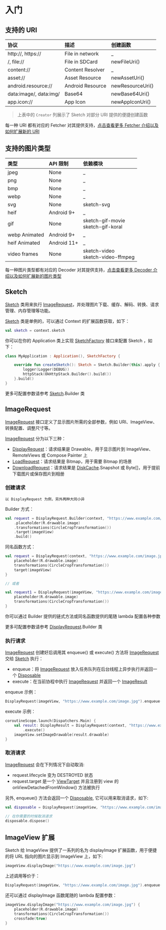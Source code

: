 # 入门

## 支持的 URI

|协议|描述|创建函数|
|:---|:---|:---|
|http://, https:// |File in network|_|
|/, file:// |File in SDCard|newFileUri()|
|content://|Content Resolver|_|
|asset:// |Asset Resource|newAssetUri()|
|android.resource:// |Android Resource|newResourceUri()|
|data:image/, data:img/ |Base64|newBase64Uri()|
|app.icon:// |App Icon|newAppIconUri()|

> 上表中的 `Creator` 列展示了 Sketch 对部分 URI 提供的便捷创建函数

每一种 URI 都有对应的 Fetcher 对其提供支持，[点击查看更多 Fetcher 介绍以及如何扩展新的 URI][fetcher]

## 支持的图片类型

|类型|API 限制|依赖模块|
|:---|:---|:---|
|jpeg|None|_|
|png|None|_|
|bmp|None|_|
|webp|None|_|
|svg|None|sketch-svg|
|heif|Android 9+|_|
|gif|None|sketch-gif-movie<br>sketch-gif-koral|
|webp Animated|Android 9+|_|
|heif Animated|Android 11+|_|
|video frames|None|sketch-video<br>sketch-video-ffmpeg|

每一种图片类型都有对应的 Decoder 对其提供支持，[点击查看更多 Decoder 介绍以及如何扩展新的图片类型][decoder]

## Sketch

[Sketch] 类用来执行 [ImageRequest]，并处理图片下载、缓存、解码、转换、请求管理、内存管理等功能。

[Sketch] 类是单例的，可以通过 Context 的扩展函数获取，如下：

```kotlin
val sketch = context.sketch
```

你可以在你的 Application 类上实现 [SketchFactory] 接口来配置 Sketch ，如下：

```kotlin
class MyApplication : Application(), SketchFactory {

    override fun createSketch(): Sketch = Sketch.Builder(this).apply {
        logger(Logger(DEBUG))
        httpStack(OkHttpStack.Builder().build())
    }.build()
}
```

更多可配置参数请参考 [Sketch].Builder 类

## ImageRequest

[ImageRequest] 接口定义了显示图片所需的全部参数，例如 URI、ImageView、转换配置、调整尺寸等。

[ImageRequest] 分为以下三种：

* [DisplayRequest]：请求结果是 Drawable，用于显示图片到 ImageView、RemoteViews 或 Compose Painter 上
* [LoadRequest]：请求结果是 Bitmap，用于需要 Bitmap 的场景
* [DownloadRequest]：请求结果是 [DiskCache].Snapshot 或 Byte[]，用于提前下载图片或保存图片到相册

### 创建请求

`以 DisplayRequest 为例，另外两种大同小异`

Builder 方式：

```kotlin
val request = DisplayRequest.Builder(context, "https://www.example.com/image.jpg")
    .placeholder(R.drawable.image)
    .transformations(CircleCropTransformation())
    .target(imageView)
    .build()
```

同名函数方式：

```kotlin
val request = DisplayRequest(context, "https://www.example.com/image.jpg") {
    placeholder(R.drawable.image)
    transformations(CircleCropTransformation())
    target(imageView)
}

// 或者

val request1 = DisplayRequest(imageView, "https://www.example.com/image.jpg") {
    placeholder(R.drawable.image)
    transformations(CircleCropTransformation())
}
```

你可以通过 Builder 提供的链式方法或同名函数提供的尾随 lambda 配置各种参数

更多可配置参数请参考 [DisplayRequest].Builder 类

### 执行请求

[ImageRequest] 创建好后调用其 enqueue() 或 execute() 方法将 [ImageRequest] 交给 [Sketch] 执行：

* enqueue：将 [ImageRequest] 放入任务队列在后台线程上异步执行并返回一个 [Disposable]
* execute：在当前协程中执行 [ImageRequest] 并返回一个 [ImageResult]

enqueue 示例：

```kotlin
DisplayRequest(imageView, "https://www.example.com/image.jpg").enqueue()
```

execute 示例：

```kotlin
coroutineScope.launch(Dispatchers.Main) {
    val result: DisplayResult = DisplayRequest(context, "https://www.example.com/image.jpg")
        .execute()
    imageView.setImageDrawable(result.drawable)
}
```

### 取消请求

[ImageRequest] 会在下列情况下自动取消:

* request.lifecycle 变为 DESTROYED 状态
* request.target 是一个 [ViewTarget] 并且注册到 view 的 onViewDetachedFromWindow() 方法被执行

另外, enqueue() 方法会返回一个 [Disposable], 它可以用来取消请求，如下:

```kotlin
val disposable = DisplayRequest(imageView, "https://www.example.com/image.jpg").enqueue()

// 在你需要的时候取消请求
disposable.dispose()
```

## ImageView 扩展

Sketch 给 ImageView 提供了一系列的名为 displayImage 扩展函数，用于便捷的将 URL 指向的图片显示到 ImageView 上，如下:

```kotlin
imageView.displayImage("https://www.example.com/image.jpg")
```

上述调用等价于：

```kotlin
DisplayRequest(imageView, "https://www.example.com/image.jpg").enqueue()
```

还可以通过 displayImage 函数尾随的 lambda 配置参数：

```kotlin
imageView.displayImage("https://www.example.com/image.jpg") {
    placeholder(R.drawable.image)
    transformations(CircleCropTransformation())
    crossfade(true)
}
```

[comment]: <> (wiki)

[image_requests]: image_requests.md

[fetcher]: fetcher.md

[decoder]: decoder.md


[comment]: <> (class)

[Sketch]: ../../sketch/src/main/java/com/github/panpf/sketch/Sketch.kt

[SketchFactory]: ../../sketch/src/main/java/com/github/panpf/sketch/SketchFactory.kt

[ImageRequest]: ../../sketch/src/main/java/com/github/panpf/sketch/request/ImageRequest.kt

[ImageResult]: ../../sketch/src/main/java/com/github/panpf/sketch/request/ImageResult.kt

[Disposable]: ../../sketch/src/main/java/com/github/panpf/sketch/request/Disposable.kt

[DisplayRequest]: ../../sketch/src/main/java/com/github/panpf/sketch/request/DisplayRequest.kt

[LoadRequest]: ../../sketch/src/main/java/com/github/panpf/sketch/request/LoadRequest.kt

[DownloadRequest]: ../../sketch/src/main/java/com/github/panpf/sketch/request/DownloadRequest.kt

[ViewTarget]: ../../sketch/src/main/java/com/github/panpf/sketch/target/ViewTarget.kt

[DiskCache]: ../../sketch/src/main/java/com/github/panpf/sketch/cache/DiskCache.kt
